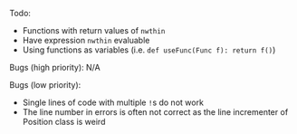 Todo:
* Functions with return values of `nwthin`
* Have expression `nwthin` evaluable
* Using functions as variables (i.e. `def useFunc(Func f): return f()`)

Bugs (high priority):
N/A

Bugs (low priority):
* Single lines of code with multiple `!`s do not work
* The line number in errors is often not correct as the line incrementer of Position class is weird
